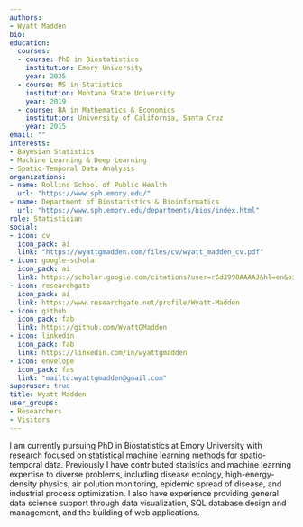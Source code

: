 ```yaml
---
authors:
- Wyatt Madden
bio:
education:
  courses:
  - course: PhD in Biostatistics
    institution: Emory University
    year: 2025
  - course: MS in Statistics
    institution: Montana State University
    year: 2019
  - course: BA in Mathematics & Economics
    institution: University of California, Santa Cruz
    year: 2015
email: ""
interests:
- Bayesian Statistics
- Machine Learning & Deep Learning
- Spatio-Temporal Data Analysis
organizations:
- name: Rollins School of Public Health
  url: "https://www.sph.emory.edu/"
- name: Department of Biostatistics & Bioinformatics
  url: "https://www.sph.emory.edu/departments/bios/index.html"
role: Statistician
social:
- icon: cv
  icon_pack: ai
  link: "https://wyattgmadden.com/files/cv/wyatt_madden_cv.pdf"
- icon: google-scholar
  icon_pack: ai
  link: https://scholar.google.com/citations?user=r6d3998AAAAJ&hl=en&oi=ao
- icon: researchgate
  icon_pack: ai
  link: https://www.researchgate.net/profile/Wyatt-Madden
- icon: github
  icon_pack: fab
  link: https://github.com/WyattGMadden
- icon: linkedin
  icon_pack: fab
  link: https://linkedin.com/in/wyattgmadden
- icon: envelope
  icon_pack: fas
  link: "mailto:wyattgmadden@gmail.com"
superuser: true
title: Wyatt Madden
user_groups:
- Researchers
- Visitors
---
```




I am currently pursuing PhD in Biostatistics at Emory University with research focused on statistical machine learning methods for spatio-temporal data.
Previously I have contributed statistics and machine learning expertise to diverse problems, including disease ecology, high-energy-density physics, air polution monitoring, epidemic spread of disease, and industrial process optimization.
I also have experience providing general data science support through data visualization, SQL database design and management, and the building of web applications. 
